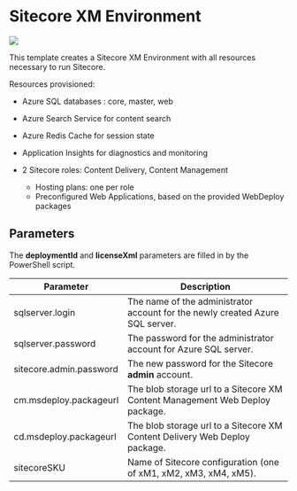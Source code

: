 # Sitecore XM Environment

<a href="http://armviz.io/#/?load=https%3A%2F%2Fraw.githubusercontent.com%2FSitecore%2Fsitecore-azure-quickstart-templates%2Fmaster%2FSitecore%208.2.1%2Fxm%2Fazuredeploy.json%3Ftoken=AVW1Ug5RN1ZFpjUwqAajiNyO-D8COvpzks5YL89jwA%3D%3D" target="_blank">
    <img src="http://armviz.io/visualizebutton.png"/>
</a>

This template creates a Sitecore XM Environment with all resources necessary to run Sitecore.

Resources provisioned:
 
  * Azure SQL databases : core, master, web
  * Azure Search Service for content search
  * Azure Redis Cache for session state
  * Application Insights for diagnostics and monitoring
  * 2 Sitecore roles: Content Delivery, Content Management

    * Hosting plans: one per role
    * Preconfigured Web Applications, based on the provided WebDeploy packages
    
## Parameters
The **deploymentId** and **licenseXml** parameters are filled in by the PowerShell script.

| Parameter               | Description
--------------------------|------------------------------------------------
| sqlserver.login         | The name of the administrator account for the newly created Azure SQL server.
| sqlserver.password      | The password for the administrator account for Azure SQL server.
| sitecore.admin.password | The new password for the Sitecore **admin** account.
| cm.msdeploy.packageurl  | The blob storage url to a Sitecore XM Content Management Web Deploy package.
| cd.msdeploy.packageurl  | The blob storage url to a Sitecore XM Content Delivery Web Deploy package.
| sitecoreSKU             | Name of Sitecore configuration (one of xM1, xM2, xM3, xM4, xM5).

